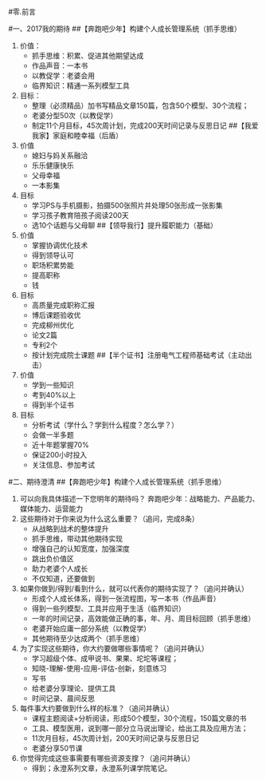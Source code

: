#零.前言

#一、2017我的期待
##【奔跑吧少年】构建个人成长管理系统（抓手思维）
1. 价值：
    - 抓手思维：积累、促进其他期望达成
    - 作品声音：一本书
    - 以教促学：老婆会用
    - 临界知识：精通一系列模型工具
2. 目标：
    - 整理（必须精品）加书写精品文章150篇，包含50个模型、30个流程；
    - 老婆分型50次（以教促学）
    - 制定11个月目标，45次周计划，完成200天时间记录与反思日记
##【我爱我家】家庭和睦幸福（后盾）
1. 价值
    - 媳妇与妈关系融洽
    - 乐乐健康快乐
    - 父母幸福
    - 一本影集
2. 目标
    - 学习PS与手机摄影，拍摄500张照片并处理50张形成一张影集
    - 学习孩子教育陪孩子阅读200天
    - 选10个话题与父母聊
##【领导我行】提升履职能力（基础）
1. 价值
    - 掌握协调优化技术
    - 得到领导认可
    - 职场积累势能
    - 提高职称
    - 钱
2. 目标
    - 高质量完成职称汇报
    - 博后课题验收优
    - 完成柳州优化
    - 论文2篇
    - 专利2个
    - 按计划完成院士课题
##【半个证书】注册电气工程师基础考试（主动出击）
1. 价值
    - 学到一些知识
    - 考到40%以上
    - 得到半个证书
2. 目标
    - 分析考试（学什么？学到什么程度？怎么学？）
    - 会做一半多题
    - 近十年题掌握70%
    - 保证200小时投入
    - 关注信息、参加考试

#二、期待澄清
##【奔跑吧少年】构建个人成长管理系统（抓手思维）
1. 可以向我具体描述一下您明年的期待吗？
    奔跑吧少年：战略能力、产品能力、媒体能力、运营能力
2. 这些期待对于你来说为什么这么重要？（追问，完成8条）
    - 从战略到战术的整体提升
    - 抓手思维，带动其他期待实现
    - 增强自己的认知宽度，加强深度
    - 跳出负价值区
    - 助力老婆个人成长
    - 不仅知道，还要做到
3. 如果你做到/得到/看到什么，就可以代表你的期待实现了？（追问并确认）
    - 形成个人成长体系，得到一张流程图，写一本书（作品声音）
    - 得到一些列模型、工具并应用于生活（临界知识）
    - 一年的时间记录，高效能做正确的事，年、月、周目标回顾（抓手思维）
    - 老婆开始应庸一部分系统（以教促学）
    - 其他期待至少达成两个（抓手思维）
4. 为了实现这些期待，你大约要做哪些事情呢？（追问并确认）
    - 学习超级个体、成甲说书、果果、坨坨等课程；
    - 知晓-理解-使用-应用-评估-创新，刻意练习
    - 写书
    - 给老婆分享理论、提供工具
    - 时间记录、晨间反思
5. 每件事大约要做到什么样的标准？（追问并确认）
    - 课程主题阅读+分析阅读，形成50个模型，30个流程，150篇文章的书
    - 工具、模型医用，说到哪一部分立马说出理论，给出工具及应用方法；
    - 11次月目标，45次周计划，200天时间记录与反思日记
    - 老婆分享50节课
6. 你觉得完成这些事需要有哪些资源支撑？（追问并确认）
    - 得到；永澄系列文章，永澄系列课学院笔记。
